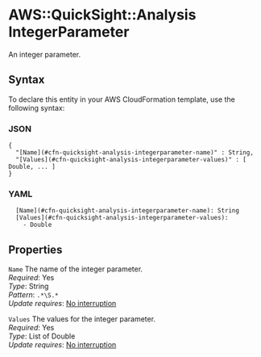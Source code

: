 # AWS::QuickSight::Analysis IntegerParameter<a name="aws-properties-quicksight-analysis-integerparameter"></a>

An integer parameter\.

## Syntax<a name="aws-properties-quicksight-analysis-integerparameter-syntax"></a>

To declare this entity in your AWS CloudFormation template, use the following syntax:

### JSON<a name="aws-properties-quicksight-analysis-integerparameter-syntax.json"></a>

```
{
  "[Name](#cfn-quicksight-analysis-integerparameter-name)" : String,
  "[Values](#cfn-quicksight-analysis-integerparameter-values)" : [ Double, ... ]
}
```

### YAML<a name="aws-properties-quicksight-analysis-integerparameter-syntax.yaml"></a>

```
  [Name](#cfn-quicksight-analysis-integerparameter-name): String
  [Values](#cfn-quicksight-analysis-integerparameter-values):
    - Double
```

## Properties<a name="aws-properties-quicksight-analysis-integerparameter-properties"></a>

`Name` <a name="cfn-quicksight-analysis-integerparameter-name"></a>
The name of the integer parameter\.  
_Required_: Yes  
_Type_: String  
_Pattern_: `.*\S.*`  
_Update requires_: [No interruption](https://docs.aws.amazon.com/AWSCloudFormation/latest/UserGuide/using-cfn-updating-stacks-update-behaviors.html#update-no-interrupt)

`Values` <a name="cfn-quicksight-analysis-integerparameter-values"></a>
The values for the integer parameter\.  
_Required_: Yes  
_Type_: List of Double  
_Update requires_: [No interruption](https://docs.aws.amazon.com/AWSCloudFormation/latest/UserGuide/using-cfn-updating-stacks-update-behaviors.html#update-no-interrupt)
